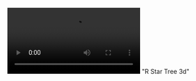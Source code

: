 ![R_tree_3d](https://github.com/TrustinN/RRT-path-planning/blob/main/r_trees/examples/r_tree_3d.mov) "R Star Tree 3d"
